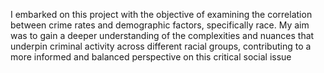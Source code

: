I embarked on this project with the objective of examining the correlation between crime rates and demographic factors, specifically race. My aim was to gain a deeper understanding of the complexities and nuances that underpin criminal activity across different racial groups, contributing to a more informed and balanced perspective on this critical social issue
